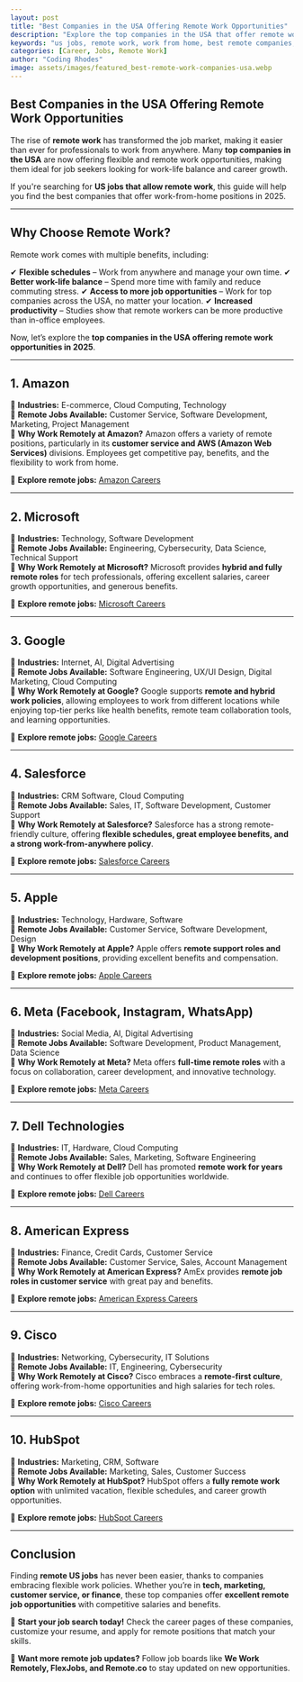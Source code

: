 ```yaml
---
layout: post
title: "Best Companies in the USA Offering Remote Work Opportunities"
description: "Explore the top companies in the USA that offer remote work opportunities. Learn about the best employers providing flexible work-from-home jobs in 2025."
keywords: "us jobs, remote work, work from home, best remote companies, USA job opportunities, flexible jobs"
categories: [Career, Jobs, Remote Work]
author: "Coding Rhodes"
image: assets/images/featured_best-remote-work-companies-usa.webp
---
```


## Best Companies in the USA Offering Remote Work Opportunities

The rise of **remote work** has transformed the job market, making it easier than ever for professionals to work from anywhere. Many **top companies in the USA** are now offering flexible and remote work opportunities, making them ideal for job seekers looking for work-life balance and career growth.

If you're searching for **US jobs that allow remote work**, this guide will help you find the best companies that offer work-from-home positions in 2025.

---

## **Why Choose Remote Work?**

Remote work comes with multiple benefits, including:

✔ **Flexible schedules** – Work from anywhere and manage your own time.
✔ **Better work-life balance** – Spend more time with family and reduce commuting stress.
✔ **Access to more job opportunities** – Work for top companies across the USA, no matter your location.
✔ **Increased productivity** – Studies show that remote workers can be more productive than in-office employees.

Now, let’s explore the **top companies in the USA offering remote work opportunities in 2025**.

---

## **1. Amazon**

🔹 **Industries:** E-commerce, Cloud Computing, Technology  
🔹 **Remote Jobs Available:** Customer Service, Software Development, Marketing, Project Management  
🔹 **Why Work Remotely at Amazon?** Amazon offers a variety of remote positions, particularly in its **customer service and AWS (Amazon Web Services)** divisions. Employees get competitive pay, benefits, and the flexibility to work from home.

📌 **Explore remote jobs:** [Amazon Careers](https://www.amazon.jobs/en/)

---

## **2. Microsoft**

🔹 **Industries:** Technology, Software Development  
🔹 **Remote Jobs Available:** Engineering, Cybersecurity, Data Science, Technical Support  
🔹 **Why Work Remotely at Microsoft?** Microsoft provides **hybrid and fully remote roles** for tech professionals, offering excellent salaries, career growth opportunities, and generous benefits.

📌 **Explore remote jobs:** [Microsoft Careers](https://careers.microsoft.com/)

---

## **3. Google**

🔹 **Industries:** Internet, AI, Digital Advertising  
🔹 **Remote Jobs Available:** Software Engineering, UX/UI Design, Digital Marketing, Cloud Computing  
🔹 **Why Work Remotely at Google?** Google supports **remote and hybrid work policies**, allowing employees to work from different locations while enjoying top-tier perks like health benefits, remote team collaboration tools, and learning opportunities.

📌 **Explore remote jobs:** [Google Careers](https://careers.google.com/)

---

## **4. Salesforce**

🔹 **Industries:** CRM Software, Cloud Computing  
🔹 **Remote Jobs Available:** Sales, IT, Software Development, Customer Support  
🔹 **Why Work Remotely at Salesforce?** Salesforce has a strong remote-friendly culture, offering **flexible schedules, great employee benefits, and a strong work-from-anywhere policy**.

📌 **Explore remote jobs:** [Salesforce Careers](https://www.salesforce.com/company/careers/)

---

## **5. Apple**

🔹 **Industries:** Technology, Hardware, Software  
🔹 **Remote Jobs Available:** Customer Service, Software Development, Design  
🔹 **Why Work Remotely at Apple?** Apple offers **remote support roles and development positions**, providing excellent benefits and compensation.

📌 **Explore remote jobs:** [Apple Careers](https://jobs.apple.com/)

---

## **6. Meta (Facebook, Instagram, WhatsApp)**

🔹 **Industries:** Social Media, AI, Digital Advertising  
🔹 **Remote Jobs Available:** Software Development, Product Management, Data Science  
🔹 **Why Work Remotely at Meta?** Meta offers **full-time remote roles** with a focus on collaboration, career development, and innovative technology.

📌 **Explore remote jobs:** [Meta Careers](https://www.metacareers.com/)

---

## **7. Dell Technologies**

🔹 **Industries:** IT, Hardware, Cloud Computing  
🔹 **Remote Jobs Available:** Sales, Marketing, Software Engineering  
🔹 **Why Work Remotely at Dell?** Dell has promoted **remote work for years** and continues to offer flexible job opportunities worldwide.

📌 **Explore remote jobs:** [Dell Careers](https://jobs.dell.com/)

---

## **8. American Express**

🔹 **Industries:** Finance, Credit Cards, Customer Service  
🔹 **Remote Jobs Available:** Customer Service, Sales, Account Management  
🔹 **Why Work Remotely at American Express?** AmEx provides **remote job roles in customer service** with great pay and benefits.

📌 **Explore remote jobs:** [American Express Careers](https://www.americanexpress.com/en-us/careers/)

---

## **9. Cisco**

🔹 **Industries:** Networking, Cybersecurity, IT Solutions  
🔹 **Remote Jobs Available:** IT, Engineering, Cybersecurity  
🔹 **Why Work Remotely at Cisco?** Cisco embraces a **remote-first culture**, offering work-from-home opportunities and high salaries for tech roles.

📌 **Explore remote jobs:** [Cisco Careers](https://jobs.cisco.com/)

---

## **10. HubSpot**

🔹 **Industries:** Marketing, CRM, Software  
🔹 **Remote Jobs Available:** Marketing, Sales, Customer Success  
🔹 **Why Work Remotely at HubSpot?** HubSpot offers a **fully remote work option** with unlimited vacation, flexible schedules, and career growth opportunities.

📌 **Explore remote jobs:** [HubSpot Careers](https://www.hubspot.com/careers)

---

## **Conclusion**

Finding **remote US jobs** has never been easier, thanks to companies embracing flexible work policies. Whether you’re in **tech, marketing, customer service, or finance**, these top companies offer **excellent remote job opportunities** with competitive salaries and benefits.

🔹 **Start your job search today!** Check the career pages of these companies, customize your resume, and apply for remote positions that match your skills.

🚀 **Want more remote job updates?** Follow job boards like **We Work Remotely, FlexJobs, and Remote.co** to stay updated on new opportunities.

